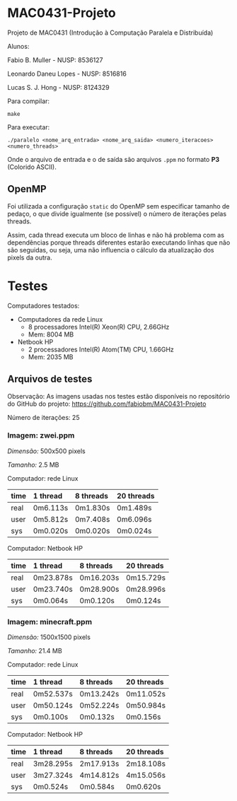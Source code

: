 # MAC0431-Projeto
Projeto de MAC0431 (Introdução à Computação Paralela e Distribuída)

Alunos:

Fabio B. Muller - NUSP: 8536127

Leonardo Daneu Lopes - NUSP: 8516816

Lucas S. J. Hong - NUSP: 8124329

Para compilar:

    make

Para executar:

    ./paralelo <nome_arq_entrada> <nome_arq_saida> <numero_iteracoes> <numero_threads>

Onde o arquivo de entrada e o de saída são arquivos `.ppm` no formato **P3** (Colorido ASCII).


## OpenMP

Foi utilizada a configuração `static` do OpenMP sem especificar tamanho de pedaço, o que divide igualmente (se possível) o número de iterações pelas threads.

Assim, cada thread executa um bloco de linhas e não há problema com as dependências porque threads diferentes estarão executando linhas que não são seguidas, ou seja, uma não influencia o cálculo da atualização dos pixels da outra.


# Testes

Computadores testados:

* Computadores da rede Linux
  * 8 processadores Intel(R) Xeon(R) CPU, 2.66GHz
  * Mem: 8004 MB
* Netbook HP
  * 2 processadores Intel(R) Atom(TM) CPU, 1.66GHz
  * Mem: 2035 MB


## Arquivos de testes

Observação: As imagens usadas nos testes estão disponíveis no repositório do GitHub do projeto: https://github.com/fabiobm/MAC0431-Projeto

Número de iterações: 25

### Imagem: zwei.ppm

*Dimensão:* 500x500 pixels

*Tamanho:* 2.5 MB

Computador: rede Linux

| time | 1 thread | 8 threads | 20 threads |
|:-----|:---------|:----------|:-----------|
| real | 0m6.113s | 0m1.830s  | 0m1.489s   |
| user | 0m5.812s | 0m7.408s  | 0m6.096s   |
| sys  | 0m0.020s | 0m0.020s  | 0m0.024s   |

Computador: Netbook HP

| time | 1 thread  | 8 threads | 20 threads |
|:-----|:----------|:----------|:-----------|
| real | 0m23.878s | 0m16.203s | 0m15.729s  |
| user | 0m23.740s | 0m28.900s | 0m28.996s  |
| sys  | 0m0.064s  | 0m0.120s  | 0m0.124s   |


### Imagem: minecraft.ppm

*Dimensão:* 1500x1500 pixels

*Tamanho:* 21.4 MB

Computador: rede Linux

| time | 1 thread  | 8 threads | 20 threads |
|:-----|:----------|:----------|:-----------|
| real | 0m52.537s | 0m13.242s | 0m11.052s  |
| user | 0m50.124s | 0m52.224s | 0m50.984s  |
| sys  | 0m0.100s  | 0m0.132s  | 0m0.156s   |

Computador: Netbook HP

| time | 1 thread  | 8 threads | 20 threads |
|:-----|:----------|:----------|:-----------|
| real | 3m28.295s | 2m17.913s | 2m18.108s  |
| user | 3m27.324s | 4m14.812s | 4m15.056s  |
| sys  | 0m0.524s  | 0m0.584s  | 0m0.620s   |
